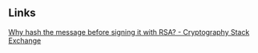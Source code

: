 
## Links
[Why hash the message before signing it with RSA? - Cryptography Stack Exchange](https://crypto.stackexchange.com/questions/12768/why-hash-the-message-before-signing-it-with-rsa)